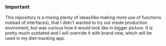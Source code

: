 ### Important
This repository is a mixing plenty of ideas(like making more use of functions instead of interfaces), that I didn't wanted to try out inside production enviroment, but was curious how it would look like in bigger picture. It is pretty much outdated and I will override it with brand new, which will be used in my diet-tracking app.
